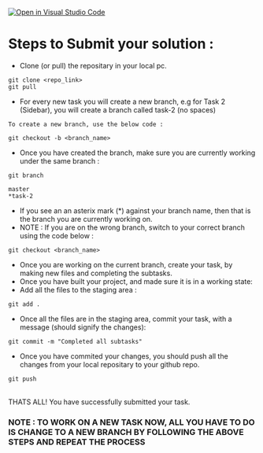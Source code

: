 [![Open in Visual Studio Code](https://classroom.github.com/assets/open-in-vscode-c66648af7eb3fe8bc4f294546bfd86ef473780cde1dea487d3c4ff354943c9ae.svg)](https://classroom.github.com/online_ide?assignment_repo_id=9490555&assignment_repo_type=AssignmentRepo)
# Steps to Submit your solution :

- Clone (or pull) the repositary in your local pc.
```
git clone <repo_link>
git pull
```

- For every new task you will create a new branch, e.g for Task 2 (Sidebar), you will create a branch called task-2 (no spaces)
```
To create a new branch, use the below code :

git checkout -b <branch_name>
```

- Once you have created the branch, make sure you are currently working under the same branch :
```
git branch

master
*task-2
```
- If you see an an asterix mark (*) against your branch name, then that is the branch you are currently working on.
- NOTE : If you are on the wrong branch, switch to your correct branch using the code below :
```
git checkout <branch_name>
```
- Once you are working on the current branch, create your task, by making new files and completing the subtasks.
- Once you have built your project, and made sure it is in a working state:
- Add all the files to the staging area :
```
git add .
```
-  Once all the files are in the staging area, commit your task, with a message (should signify the changes):
```
git commit -m "Completed all subtasks"
```
- Once you have commited your changes, you should push all the changes from your local repositary to your github repo.
```
git push
```
<br>
THATS ALL! You have successfully submitted your task.
<br>
<h3> NOTE : TO WORK ON A NEW TASK NOW, ALL YOU HAVE TO DO IS CHANGE TO A NEW BRANCH BY FOLLOWING THE ABOVE STEPS AND REPEAT THE PROCESS <h3>
